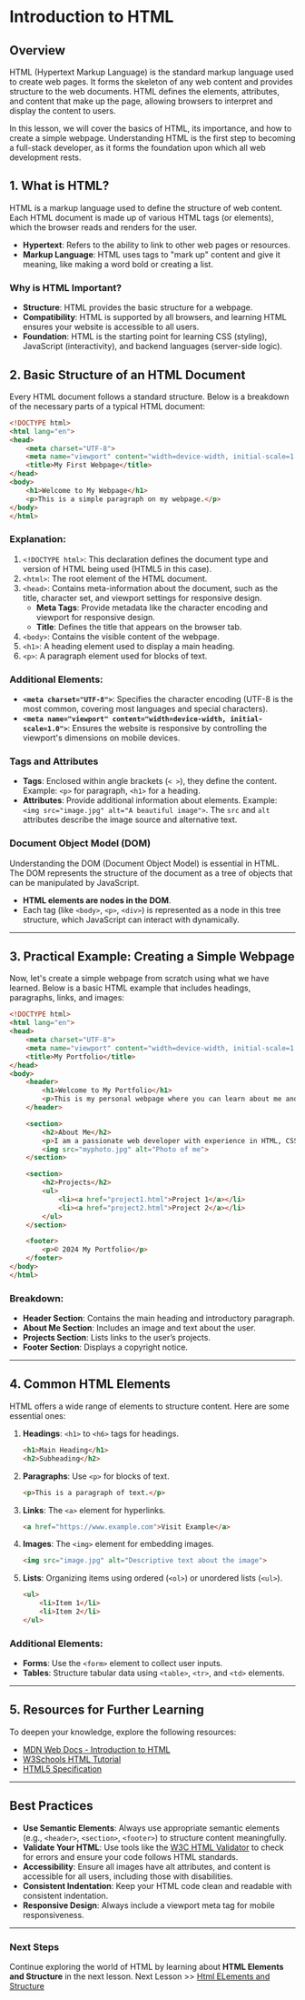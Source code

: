 # Introduction to HTML

## Overview
HTML (Hypertext Markup Language) is the standard markup language used to create web pages. It forms the skeleton of any web content and provides structure to the web documents. HTML defines the elements, attributes, and content that make up the page, allowing browsers to interpret and display the content to users.

In this lesson, we will cover the basics of HTML, its importance, and how to create a simple webpage. Understanding HTML is the first step to becoming a full-stack developer, as it forms the foundation upon which all web development rests.

## 1. What is HTML?
HTML is a markup language used to define the structure of web content. Each HTML document is made up of various HTML tags (or elements), which the browser reads and renders for the user.

- **Hypertext**: Refers to the ability to link to other web pages or resources.
- **Markup Language**: HTML uses tags to "mark up" content and give it meaning, like making a word bold or creating a list.

### Why is HTML Important?
- **Structure**: HTML provides the basic structure for a webpage.
- **Compatibility**: HTML is supported by all browsers, and learning HTML ensures your website is accessible to all users.
- **Foundation**: HTML is the starting point for learning CSS (styling), JavaScript (interactivity), and backend languages (server-side logic).

## 2. Basic Structure of an HTML Document

Every HTML document follows a standard structure. Below is a breakdown of the necessary parts of a typical HTML document:

```html
<!DOCTYPE html>
<html lang="en">
<head>
    <meta charset="UTF-8">
    <meta name="viewport" content="width=device-width, initial-scale=1.0">
    <title>My First Webpage</title>
</head>
<body>
    <h1>Welcome to My Webpage</h1>
    <p>This is a simple paragraph on my webpage.</p>
</body>
</html>
```

### Explanation:
1. `<!DOCTYPE html>`: This declaration defines the document type and version of HTML being used (HTML5 in this case).
2. `<html>`: The root element of the HTML document.
3. `<head>`: Contains meta-information about the document, such as the title, character set, and viewport settings for responsive design.
    - **Meta Tags**: Provide metadata like the character encoding and viewport for responsive design.
    - **Title**: Defines the title that appears on the browser tab.
4. `<body>`: Contains the visible content of the webpage.
5. `<h1>`: A heading element used to display a main heading.
6. `<p>`: A paragraph element used for blocks of text.

### Additional Elements:
- **`<meta charset="UTF-8">`**: Specifies the character encoding (UTF-8 is the most common, covering most languages and special characters).
- **`<meta name="viewport" content="width=device-width, initial-scale=1.0">`**: Ensures the website is responsive by controlling the viewport's dimensions on mobile devices.

### Tags and Attributes
- **Tags**: Enclosed within angle brackets (`< >`), they define the content. Example: `<p>` for paragraph, `<h1>` for a heading.
- **Attributes**: Provide additional information about elements. Example: `<img src="image.jpg" alt="A beautiful image">`. The `src` and `alt` attributes describe the image source and alternative text.

### Document Object Model (DOM)
Understanding the DOM (Document Object Model) is essential in HTML. The DOM represents the structure of the document as a tree of objects that can be manipulated by JavaScript.

- **HTML elements are nodes in the DOM**.
- Each tag (like `<body>`, `<p>`, `<div>`) is represented as a node in this tree structure, which JavaScript can interact with dynamically.

---

## 3. Practical Example: Creating a Simple Webpage

Now, let's create a simple webpage from scratch using what we have learned. Below is a basic HTML example that includes headings, paragraphs, links, and images:

```html
<!DOCTYPE html>
<html lang="en">
<head>
    <meta charset="UTF-8">
    <meta name="viewport" content="width=device-width, initial-scale=1.0">
    <title>My Portfolio</title>
</head>
<body>
    <header>
        <h1>Welcome to My Portfolio</h1>
        <p>This is my personal webpage where you can learn about me and my projects.</p>
    </header>

    <section>
        <h2>About Me</h2>
        <p>I am a passionate web developer with experience in HTML, CSS, and JavaScript.</p>
        <img src="myphoto.jpg" alt="Photo of me">
    </section>

    <section>
        <h2>Projects</h2>
        <ul>
            <li><a href="project1.html">Project 1</a></li>
            <li><a href="project2.html">Project 2</a></li>
        </ul>
    </section>

    <footer>
        <p>© 2024 My Portfolio</p>
    </footer>
</body>
</html>
```

### Breakdown:
- **Header Section**: Contains the main heading and introductory paragraph.
- **About Me Section**: Includes an image and text about the user.
- **Projects Section**: Lists links to the user’s projects.
- **Footer Section**: Displays a copyright notice.

---

## 4. Common HTML Elements

HTML offers a wide range of elements to structure content. Here are some essential ones:

1. **Headings**: `<h1>` to `<h6>` tags for headings.
   ```html
   <h1>Main Heading</h1>
   <h2>Subheading</h2>
   ```

2. **Paragraphs**: Use `<p>` for blocks of text.
   ```html
   <p>This is a paragraph of text.</p>
   ```

3. **Links**: The `<a>` element for hyperlinks.
   ```html
   <a href="https://www.example.com">Visit Example</a>
   ```

4. **Images**: The `<img>` element for embedding images.
   ```html
   <img src="image.jpg" alt="Descriptive text about the image">
   ```

5. **Lists**: Organizing items using ordered (`<ol>`) or unordered lists (`<ul>`).
   ```html
   <ul>
       <li>Item 1</li>
       <li>Item 2</li>
   </ul>
   ```

### Additional Elements:
- **Forms**: Use the `<form>` element to collect user inputs.
- **Tables**: Structure tabular data using `<table>`, `<tr>`, and `<td>` elements.

---

## 5. Resources for Further Learning
To deepen your knowledge, explore the following resources:

- [MDN Web Docs - Introduction to HTML](https://developer.mozilla.org/en-US/docs/Web/HTML)
- [W3Schools HTML Tutorial](https://www.w3schools.com/html/)
- [HTML5 Specification](https://html.spec.whatwg.org/multipage/)

---

## Best Practices
- **Use Semantic Elements**: Always use appropriate semantic elements (e.g., `<header>`, `<section>`, `<footer>`) to structure content meaningfully.
- **Validate Your HTML**: Use tools like the [W3C HTML Validator](https://validator.w3.org/) to check for errors and ensure your code follows HTML standards.
- **Accessibility**: Ensure all images have alt attributes, and content is accessible for all users, including those with disabilities.
- **Consistent Indentation**: Keep your HTML code clean and readable with consistent indentation.
- **Responsive Design**: Always include a viewport meta tag for mobile responsiveness.

---

### Next Steps
Continue exploring the world of HTML by learning about **HTML Elements and Structure** in the next lesson. Next Lesson >> 
[Html ELements and Structure](02_html_elements_and_structure.md)